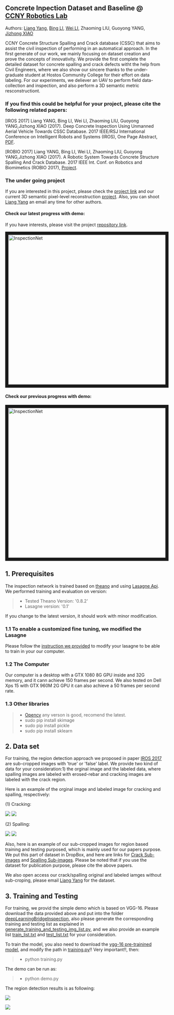 ## Concrete Inpection Dataset and Baseline @ [CCNY Robotics Lab](https://ccny-ros-pkg.github.io/)

Authors: [Liang Yang](https://ericlyang.github.io/),  [Bing LI](https://robotlee2002.github.io/), [Wei LI](http://ccvcl.org/~wei/), Zhaoming LIU, Guoyong YANG, [Jizhong XIAO](http://www-ee.ccny.cuny.edu/www/web/jxiao/jxiao.html)


CCNY Concrete Structure Spalling and Crack database (CSSC) that aims to assist the civil inspection of performing in an automatical approach. In the first generate of our work, we mainly focusing on dataset creation and prove the concepts of innovativity. We provide the first complete the detailed dataset for concrete spalling and crack defects witht the help from Civil Engineers, where we also show our sincere thanks to the under-graduate student at Hostos Community College for their effort on data labeling. For our experiments, we deliever an UAV to perform field data-collection and inspection, and also perform a 3D semantic metric resconstructiont. 


### If you find this could be helpful for your project, please cite the following related papers:

[IROS 2017] Liang YANG, Bing LI, Wei LI, Zhaoming LIU, Guoyong YANG,Jizhong XIAO (2017). Deep Concrete Inspection Using Unmanned Aerial Vehicle Towards CSSC Database. 2017 IEEE/RSJ International Conference on Intelligent Robots and Systems (IROS), One Page Abstract, [PDF](https://ericlyang.github.io/img/IROS2017/IROS2017.pdf).


[ROBIO 2017] Liang YANG, Bing LI, Wei LI, Zhaoming LIU, Guoyong YANG,Jizhong XIAO (2017). A Robotic System Towards Concrete Structure Spalling And Crack Database. 2017 IEEE Int. Conf. on Robotics and Biomimetics (ROBIO 2017), [Project](https://ericlyang.github.io/project/deepinspection/).


### The under going project

If you are interested in this project, please check the [project link](https://ericlyang.github.io/project/deepinspection/) and our current 3D semantic pixel-level reconstruction [project](https://ericlyang.github.io/project/robot-inspection-net/). Also, you can shoot [Liang Yang](https://ericlyang.github.io/) an email any time for other authors.


#### Check our latest progress with demo:

If you have interests, please visit the project [repository link](https://github.com/ccny-ros-pkg/inspectionNet_Segmentation).

<a href="https://www.youtube.com/watch?v=DZJNjF2r0G0" target="_blank"><img src="https://github.com/ccny-ros-pkg/concreteIn_inpection_VGGF/blob/master/resultImages/resultImages/0054.png" 
alt="InspectionNet" width="640" height="480" border="10" /></a>

#### Check our previous progress with demo:
<a href="https://www.youtube.com/watch?v=4_001iFYgJo" target="_blank"><img src="https://github.com/ccny-ros-pkg/concreteIn_inpection_VGGF/blob/master/resultImages/resultImages/2.jpg" 
alt="InspectionNet" width="640" height="480" border="10" /></a>

## 1. Prerequisites

The inspection network is trained based on [theano](http://deeplearning.net/software/theano/) and using [Lasagne Api](https://github.com/Lasagne/Lasagne). We performed training and evaluation on version:

>-  Tested Theano Version: '0.8.2'
>-  Lasagne version: '0.1'

If you change to the latest version, it should work with minor modification.


### 1.1 To enable a customized fine tuning, we  modified the Lasagne

Please follow the [instruction we provided](https://github.com/ccny-ros-pkg/concreteIn_inpection_VGGF/tree/master/changeForLasagne) to modify your lasagne to be able to train in your our computer.


### 1.2 The Computer

Our computer is a desktop with a GTX 1080 8G GPU inside and 32G memory, and it cann achieve 150 frames per second. We also tested on Dell Xps 15 with GTX 960M 2G GPU it can also achieve a 50 frames per second rate.

### 1.3 Other libraries

> - [Opencv](https://github.com/opencv/opencv) any verson is good, recomend the latest.
> - sudo pip install skimage
> - sudo pip install pickle
> - sudo pip install sklearn


## 2. Data set

For training, the region detection approach we proposed in paper [IROS 2017](https://ericlyang.github.io/img/IROS2017/IROS2017.pdf) are sub-cropped images with 'true' or 'false' label. We provide two kind of data for your consideration:1) the orginal image and the labeled data, where spalling images are labeled with erosed-rebar and cracking images are labeled with the crack region. 

Here is an example of the orginal image and labeled image for cracking and spalling, respectively:

(1) Cracking:

![](https://github.com/ccny-ros-pkg/concreteIn_inpection_VGGF/blob/master/resultImages/labeled_images/crack/045.jpg)
![](https://github.com/ccny-ros-pkg/concreteIn_inpection_VGGF/blob/master/resultImages/labeled_images/crack/045_GT.jpg)

(2) Spalling:

![](https://github.com/ccny-ros-pkg/concreteIn_inpection_VGGF/blob/master/resultImages/labeled_images/spalling/001.jpg)
![](https://github.com/ccny-ros-pkg/concreteIn_inpection_VGGF/blob/master/resultImages/labeled_images/spalling/001.png)

Also, here is an example of our sub-cropped images for region based training and testing purposed, which is mainly used for our papers purpose. We put this part of dataset in DropBox, and here are links for [Crack Sub-images](https://www.dropbox.com/s/m5zg2s0gxu6ygor/crackSubImageForTraining.rar?dl=0) and [Spalling Sub-images](https://www.dropbox.com/s/r3sxj33mz1gkt2a/spallSubImageForTraining.rar?dl=0). Please be noted that if you use the dataset for publication purpose, please cite the above papers.

We also open access our crack/spalling original and labeled iamges without sub-croping, please email [Liang Yang](https://ericlyang.github.io/) for the dataset.


## 3. Training and Testing

For training, we provid the simple demo which is based on VGG-16. Please download the data provided above and put into the folder [deepLearningBridgeInspection](https://github.com/ccny-ros-pkg/concreteIn_inpection_VGGF/tree/master/deepLearningBridgeInspection), also please generate the corresponding training and testing list as explained in [generate_training_and_testing_img_list.py](https://github.com/ccny-ros-pkg/concreteIn_inpection_VGGF/blob/master/generate_training_and_testing_img_list.py), and we also provide an example list [train_list.txt](https://github.com/ccny-ros-pkg/concreteIn_inpection_VGGF/blob/master/train_list.txt) and [test_list.txt](https://github.com/ccny-ros-pkg/concreteIn_inpection_VGGF/blob/master/test_list.txt) for your consideration.


To train the model, you also need to download the [vgg-16 pre-trainined model](https://mega.nz/#!YU1FWJrA!O1ywiCS2IiOlUCtCpI6HTJOMrneN-Qdv3ywQP5poecM), and modify the path in [training.py]()!! Very important!!, then:

>- python training.py


The demo can be run as:

> - python demo.py


The region detection results is as following:

![](https://github.com/ccny-ros-pkg/concreteIn_inpection_VGGF/blob/master/resultImages/resultImages/1.jpg)

![](https://github.com/ccny-ros-pkg/concreteIn_inpection_VGGF/blob/master/resultImages/resultImages/4.jpg)
